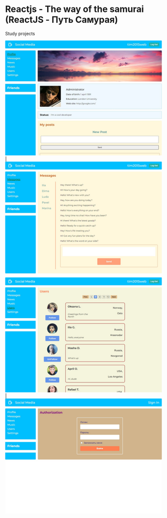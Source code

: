 # Reactjs - The way of the samurai (ReactJS - Путь Самурая)
Study projects

![Alt Text 1](01.jpg) | ![Alt Text 2](02.jpg)
![Alt Text 3](03.jpg) | ![Alt Text 4](04.jpg)
